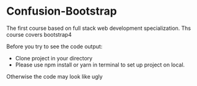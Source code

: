 # Confusion-Bootstrap

The first course based on full stack web development specialization. Ths course covers bootstrap4 

Before you try to see the code output:
 - Clone project in your directory
 - Please use npm install or yarn in terminal to set up project on local. 
 
 Otherwise the code may look like ugly
